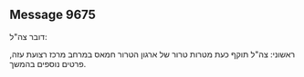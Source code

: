 ## Message 9675

דובר צה"ל:

ראשוני: צה"ל תוקף כעת מטרות טרור של ארגון הטרור חמאס במרחב מרכז רצועת עזה, פרטים נוספים בהמשך.

